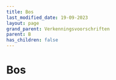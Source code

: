 ```yaml
---
title: Bos
last_modified_date: 19-09-2023
layout: page
grand_parent: Verkenningsvoorschriften
parent: B
has_children: false
---
```


Bos
===

